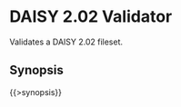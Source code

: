 <link rel="dp2:permalink" href="http://daisy.github.io/pipeline/Get-Help/User-Guide/Scripts/daisy202-validator/"/>
<link rev="dp2:doc" href="../src/main/resources/xml/xproc/daisy202-validator.xpl"/>
<link rel="rdf:type" href="http://www.daisy.org/ns/pipeline/userdoc"/>

# DAISY 2.02 Validator

Validates a DAISY 2.02 fileset.

## Synopsis

{{>synopsis}}

